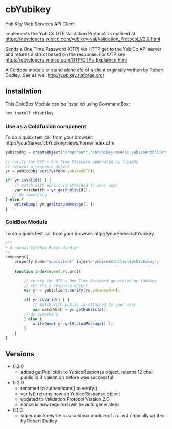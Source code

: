 # cbYubikey
YubiKey Web Services API Client

Implements the YubiCo OTP Validation Protocol as outlined at https://developers.yubico.com/yubikey-val/Validation_Protocol_V2.0.html

Sends a One Time Password (OTP) via HTTP get to the YubiCo API server and returns a struct based on the response. For OTP see https://developers.yubico.com/OTP/OTPs_Explained.html

A Coldbox module or stand alone cfc of a client orginially written by Robert Dudley. See as well http://yubikey.riaforge.org/

## Installation 
This ColdBox Module can be installed using CommandBox:

```bash
box install cbYubikey
```
### Use as a Coldfusion component
To do a quick test call from your browser: http://yourServer/cbYubikey/views/home/index.cfm

```js
yubicoObj = createObject("Component","cbYubiKey.models.yubicoAuthClient").init();
	
// verify the OTP = One Time Password generated by YubiKey
// returns a response object
yr = yubicoObj.verify(form.yubiKeyOTP);

if( yr.isValid() ) {
	// match with public id attached to your user
	var matchWith = yr.getPublicId();
   // do something
} else {
	writeDump( yr.getStatusMessage() );
}

```


### ColdBox Module
To do a quick test call from your browser: http://yourServer/cbYubikey

```js
/**
* A normal ColdBox Event Handler
*/
component{
	property name="yubiclient" inject="yubicoAuthClient@cbYubikey";
	
	function index(event,rc,prc){
			
		// verify the OTP = One Time Password generated by YubiKey
		// returns a response object
		var yr = yubiclient.verify(rc.yubiKeyOTP);
		
		if( yr.isValid() ) {
			// match with public id attached to your user
			var matchWith = yr.getPublicId();		
		// do something
		} else {
			writeDump( yr.getStatusMessage() );
		}
	}
}
```

## Versions
- 0.3.0
  - added getPublicId() to YubicoResponse object, returns 12 char public id if validation before was successful
- 0.2.0 
  - renamed to authenticate() to verify()
  - verify() returns now an YubicoResponse object
  - updated to Validation Protocol Version 2.0
  - nonce is now required (will be auto generated)
- 0.1.0 
  - super quick rewrite as a coldbox module of a client orginially written by Robert Dudley
